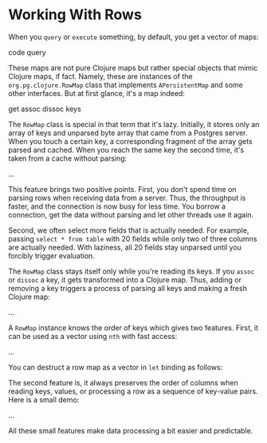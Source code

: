 # Working With Rows

When you `query` or `execute` something, by default, you get a vector of maps:

code query

These maps are not pure Clojure maps but rather special objects that mimic
Clojure maps, if fact. Namely, these are instances of the
`org.pg.clojure.RowMap` class that implements `APersistentMap` and some other
interfaces. But at first glance, it's a map indeed:

get assoc dissoc keys

The `RowMap` class is special in that term that it's lazy. Initially, it stores
only an array of keys and unparsed byte array that came from a Postgres
server. When you touch a certain key, a corresponding fragment of the array gets
parsed and cached. When you reach the same key the second time, it's taken from
a cache without parsing:

...

This feature brings two positive points. First, you don't spend time on parsing
rows when receiving data from a server. Thus, the throughput is faster, and the
connection is now busy for less time. You borrow a connection, get the data
without parsing and let other threads use it again.

Second, we often select more fields that is actually needed. For example,
passing `select * from table` with 20 fields while only two of three columns are
actually needed. With laziness, all 20 fields stay unparsed until you forcibly
trigger evaluation.

The `RowMap` class stays itself only while you're reading its keys. If you
`assoc` or `dissoc` a key, it gets transformed into a Clojure map. Thus, adding
or removing a key triggers a process of parsing all keys and making a fresh
Clojure map:

...

A `RowMap` instance knows the order of keys which gives two features. First, it
can be used as a vector using `nth` with fast access:

...

You can destruct a row map as a vector in `let` binding as follows:

The second feature is, it always preserves the order of columns when reading
keys, values, or processing a row as a sequence of key-value pairs. Here is a
small demo:

...

All these small features make data processing a bit easier and predictable.
